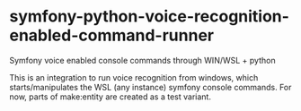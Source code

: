 # symfony-python-voice-recognition-enabled-command-runner
Symfony voice enabled console commands through WIN/WSL + python

This is an integration to run voice recognition from windows, which starts/manipulates the WSL (any instance) symfony console commands. For now, parts of make:entity are created as a test variant.
